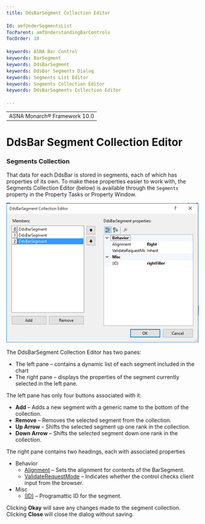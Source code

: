 ```yaml
---
title: DdsBarSegment Collection Editor

Id: amfUnderSegmentsList
TocParent: amfUnderstandingBarControls
TocOrder: 10

keywords: ASNA Bar Control
keywords: BarSegment
keywords: DdsBarSegment
keywords: DdsBar Segments Dialog
keywords: Segments List Editor
keywords: Segments Collection Editor
keywords: DdsBarSegments Collection Editor

---
```


<table>
			    <tr>
			      <td>
				   <span class="OH_MultiViewContainerPanelDhtmlTable">ASNA Monarch&#174; Framework 10.0
				   </span></td>
			    </tr>
</table>

# DdsBar Segment Collection Editor

### Segments Collection
That data for each DdsBar is stored in segments, each of which has properties of its own. To make these properties easier to work with, the Segments Collection Editor (below) is available through the <code>Segments</code> property in the Property Tasks or Property Window. 

![](Images/DdsBarSegmentEditor.png)
<br/>

The DdsBarSegment Collection Editor has two panes:

- The left pane &#8211; contains a dynamic list of each segment included in the chart
- The right pane &#8211; displays the properties of the segment currently selected in the left pane.

The left pane has only four buttons associated with it:

- **Add**  &#8211; Adds a new segment with a generic name to the bottom of the collection.
- **Remove**  &#8211; Removes the selected segment from the collection.
- **Up Arrow**  &#8211; Shifts the selected segment up one rank in the collection.
- **Down Arrow**  &#8211; Shifts the selected segment down one rank in the collection.

The right pane contains two headings, each with associated properties

- Behavior
					<ul>
					<li>[Alignment](amfDdsBarSegmentClassAlignmentProperty.html) &#8211; Sets the alignment for contents of the BarSegment.
- <a href="https://msdn.microsoft.com/en-us/library/system.web.ui.control.validaterequestmode(v=vs.110).aspx">ValidateRequestMode</a> 
					&#8211; Indicates whether the control checks client input from the browser.

</li>
				<li>Misc

- <a href="https://msdn.microsoft.com/en-us/library/system.web.ui.control.validaterequestmode(v=vs.110).aspx">(ID)</a> 
					&#8211; Programattic ID for the segment.

</li>
			</ul>

Clicking **Okay** will save any changes made to the segment collection. Clicking **Close** will close the dialog without saving. 

